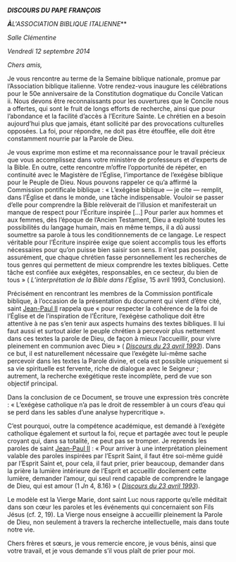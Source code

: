 ***DISCOURS DU PAPE FRANÇOIS***

***À**L'ASSOCIATION BIBLIQUE ITALIENNE***

*Salle Clémentine*

*Vendredi 12 septembre 2014*

*Chers amis,*

Je vous rencontre au terme de la Semaine biblique nationale, promue par l’Association biblique italienne. Votre rendez-vous inaugure les célébrations pour le 50e anniversaire de la Constitution dogmatique du Concile Vatican ii. Nous devons être reconnaissants pour les ouvertures que le Concile nous a offertes, qui sont le fruit de longs efforts de recherche, ainsi que pour l’abondance et la facilité d’accès à l’Ecriture Sainte. Le chrétien en a besoin aujourd’hui plus que jamais, étant sollicité par des provocations culturelles opposées. La foi, pour répondre, ne doit pas être étouffée, elle doit être constamment nourrie par la Parole de Dieu.

Je vous exprime mon estime et ma reconnaissance pour le travail précieux que vous accomplissez dans votre ministère de professeurs et d’experts de la Bible. En outre, cette rencontre m’offre l’opportunité de répéter, en continuité avec le Magistère de l’Église, l’importance de l’exégèse biblique pour le Peuple de Dieu. Nous pouvons rappeler ce qu’a affirmé la Commission pontificale biblique : « L’exégèse biblique — je cite — remplit, dans l’Église et dans le monde, une tâche indispensable. Vouloir se passer d’elle pour comprendre la Bible relèverait de l’illusion et manifesterait un manque de respect pour l’Écriture inspirée \[...\] Pour parler aux hommes et aux femmes, dès l’époque de l’Ancien Testament, Dieu a exploité toutes les possibilités du langage humain, mais en même temps, il a dû aussi soumettre sa parole à tous les conditionnements de ce langage. Le respect véritable pour l’Écriture inspirée exige que soient accomplis tous les efforts nécessaires pour qu’on puisse bien saisir son sens. Il n’est pas possible, assurément, que chaque chrétien fasse personnellement les recherches de tous genres qui permettent de mieux comprendre les textes bibliques. Cette tâche est confiée aux exégètes, responsables, en ce secteur, du bien de tous » ( *L’interprétation de la Bible dans l’Église*, 15 avril 1993, Conclusion).

Précisément en rencontrant les membres de la Commission pontificale biblique, à l’occasion de la présentation du document qui vient d’être cité, saint [Jean-Paul II](http://www.vatican.va/holy_father/john_paul_ii/index_fr.htm) rappela que « pour respecter la cohérence de la foi de l’Église et de l’inspiration de l’Écriture, l’exégèse catholique doit être attentive à ne pas s’en tenir aux aspects humains des textes bibliques. Il lui faut aussi et surtout aider le peuple chrétien à percevoir plus nettement dans ces textes la parole de Dieu, de façon à mieux l’accueillir, pour vivre pleinement en communion avec Dieu » ( *[Discours du 23 avril 1993](http://www.vatican.va/holy_father/john_paul_ii/speeches/1993/april/documents/hf_jp-ii_spe_19930423_due-anniversari_fr.html)*). Dans ce but, il est naturellement nécessaire que l’exégète lui-même sache percevoir dans les textes la Parole divine, et cela est possible uniquement si sa vie spirituelle est fervente, riche de dialogue avec le Seigneur ; autrement, la recherche exégétique reste incomplète, perd de vue son objectif principal.

Dans la conclusion de ce Document, se trouve une expression très concrète : « L’exégèse catholique n’a pas le droit de ressembler à un cours d’eau qui se perd dans les sables d’une analyse hypercritique ».

C’est pourquoi, outre la compétence académique, est demandé à l’exégète catholique également et surtout la foi, reçue et partagée avec tout le peuple croyant qui, dans sa totalité, ne peut pas se tromper. Je reprends les paroles de saint [Jean-Paul II](http://www.vatican.va/holy_father/john_paul_ii/index_fr.htm) : « Pour arriver à une interprétation pleinement valable des paroles inspirées par l’Esprit Saint, il faut être soi-même guidé par l’Esprit Saint et, pour cela, il faut prier, prier beaucoup, demander dans la prière la lumière intérieure de l’Esprit et accueillir docilement cette lumière, demander l’amour, qui seul rend capable de comprendre le langage de Dieu, qui est amour (1 *Jn* 4, 8.16) » ( *[Discours du 23 avril 1993](http://www.vatican.va/holy_father/john_paul_ii/speeches/1993/april/documents/hf_jp-ii_spe_19930423_due-anniversari_fr.html)*).

Le modèle est la Vierge Marie, dont saint Luc nous rapporte qu’elle méditait dans son cœur les paroles et les événements qui concernaient son Fils Jésus (cf. 2, 19). La Vierge nous enseigne à accueillir pleinement la Parole de Dieu, non seulement à travers la recherche intellectuelle, mais dans toute notre vie.

Chers frères et sœurs, je vous remercie encore, je vous bénis, ainsi que votre travail, et je vous demande s’il vous plaît de prier pour moi.
